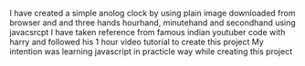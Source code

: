 I have created a simple anolog clock by using plain image downloaded from browser and and three hands hourhand, minutehand and secondhand using javacsrcpt 
I have taken reference from famous indian youtuber code with harry and followed his 1 hour video tutorial to create this project
My intention was learning javascript in practicle way while creating this project 